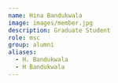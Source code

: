 ```yaml
---
name: Hina Bandukwala
image: images/member.jpg
description: Graduate Student
role: msc
group: alumni
aliases:
  - H. Bandukwala
  - H Bandukwala
---
```


